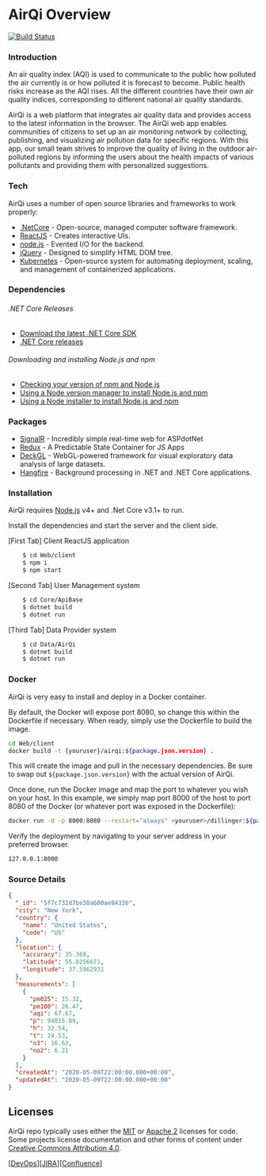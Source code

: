# AirQi Overview

[![Build Status](https://travis-ci.org/joemccann/dillinger.svg?branch=master)](https://travis-ci.org/joemccann/dillinger)

### Introduction

An air quality index (AQI) is used to communicate to the public how polluted the air currently is or how polluted it is forecast to become. Public health risks increase as the AQI rises. All the different countries have their own air quality indices, corresponding to different national air quality standards. 

AirQi is a web platform that integrates air quality data and provides access to the latest information in the browser. The AirQi web app enables communities of citizens to set up an air monitoring network by collecting, publishing, and visualizing air pollution data for specific regions. With this app, our small team strives to improve the quality of living in the outdoor air-polluted regions by informing the users about the health impacts of various pollutants and providing them with personalized suggestions. 

### Tech

AirQi uses a number of open source libraries and frameworks to work properly:

* [.NetCore] - Open-source, managed computer software framework.  
* [ReactJS] - Creates interactive UIs.
* [node.js] - Evented I/O for the backend.
* [jQuery] - Designed to simplify HTML DOM tree.
* [Kubernetes] - Open-source system for automating deployment, scaling, and management of containerized applications.

### Dependencies

###### .NET Core Releases
* [Download the latest .NET Core SDK](https://dotnet.microsoft.com/download/dotnet/5.0)
* [.NET Core releases](releases.md)

###### Downloading and installing Node.js and npm
* [Checking your version of npm and Node.js](https://docs.npmjs.com/downloading-and-installing-node-js-and-npm)
* [Using a Node version manager to install Node.js and npm](https://docs.npmjs.com/downloading-and-installing-node-js-and-npm)
* [Using a Node installer to install Node.js and npm](https://docs.npmjs.com/downloading-and-installing-node-js-and-npm)

### Packages

* [SignalR] - Incredibly simple real-time web for ASPdotNet
* [Redux] - A Predictable State Container for JS Apps
* [DeckGL] - WebGL-powered framework for visual exploratory data analysis of large datasets.
* [Hangfire] - Background processing in .NET and .NET Core applications.

### Installation

AirQi requires [Node.js](https://nodejs.org/) v4+ and .Net Core v3.1+ to run.

Install the dependencies and start the server and the client side.

[First Tab] Client ReactJS application
```sh
    $ cd Web/client
    $ npm i
    $ npm start
```

[Second Tab] User Management system
```sh
    $ cd Core/ApiBase
    $ dotnet build
    $ dotnet run
```

[Third Tab] Data Provider system
```sh
    $ cd Data/AirQi
    $ dotnet build 
    $ dotnet run
```
### Docker
AirQi is very easy to install and deploy in a Docker container.

By default, the Docker will expose port 8080, so change this within the Dockerfile if necessary. When ready, simply use the Dockerfile to build the image.

```sh
cd Web/client
docker build -t {youruser}/airqi:${package.json.version} .
```
This will create the image and pull in the necessary dependencies. Be sure to swap out `${package.json.version}` with the actual version of AirQi.

Once done, run the Docker image and map the port to whatever you wish on your host. In this example, we simply map port 8000 of the host to port 8080 of the Docker (or whatever port was exposed in the Dockerfile):

```sh
docker run -d -p 8000:8080 --restart="always" <youruser>/dillinger:${package.json.version}
```

Verify the deployment by navigating to your server address in your preferred browser.

```sh
127.0.0.1:8000
```
### Source Details

```json
{
  "_id": "5f7c732d7be30a600ae8433b",
  "city": "New York",
  "country": {
    "name": "United States",
    "code": "US"
  },
  "location": {
    "accuracy": 35.369,
    "latitude": 55.8256671,
    "longitude": 37.5962931
  },
  "measurements": [
    {
      "pm025": 15.32,
      "pm100": 26.47,
      "aqi": 67.67,
      "p": 94015.89,
      "h": 32.54,
      "t": 24.53,
      "o3": 16.63,
      "no2": 6.21
    }
  ],
  "createdAt": "2020-05-09T22:00:00.000+00:00",
  "updatedAt": "2020-05-09T22:00:00.000+00:00"
}
```

## Licenses
AirQi repo typically uses either the [MIT](LICENSE.TXT) or
[Apache 2](https://www.apache.org/licenses/LICENSE-2.0) licenses for code.
Some projects license documentation and other forms of content under
[Creative Commons Attribution 4.0](https://creativecommons.org/licenses/by/4.0/).




   [.NetCore]: <https://dotnet.microsoft.com/download/dotnet-core>
   [node.js]: <https://nodejs.org>
   [jQuery]: <https://jquery.com>
   [ReactJS]: <https://reactjs.org/>
   [SignalR]: <https://dotnet.microsoft.com/apps/aspnet/signalr>
   [Redux]: <https://redux.js.org/>
   [DeckGL]: <https://deck.gl/>
   [Hangfire]: <https://www.hangfire.io/>
   [Kubernetes]: <https://kubernetes.io/>

[[DevOps](https://dev.azure.com/429937/AirQI%20Project)][[JIRA](https://petarmihaylov.atlassian.net/secure/RapidBoard.jspa?projectKey=AIR&rapidView=1&view=planning.nodetail&atlOrigin=eyJpIjoiYWI1M2M1YWVmMmIyNGJkYmIwYWRiNjFlMGE4NmRlOTYiLCJwIjoiaiJ9)][[Confluence](https://petarmihaylov.atlassian.net/l/c/QEGg4x6G)]

